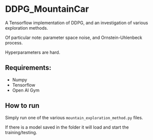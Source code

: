 # DDPG_MountainCar

A Tensorflow implementation of DDPG, and an investigation of various exploration methods.

Of particular note: parameter space noise, and Ornstein-Uhlenbeck process.

Hyperparameters are hard.

## Requirements:

- Numpy
- Tensorflow
- Open AI Gym

## How to run

Simply run one of the various ``mountain_exploration_method.py`` files.

If there is a model saved in the folder it will load and start the training/testing.
